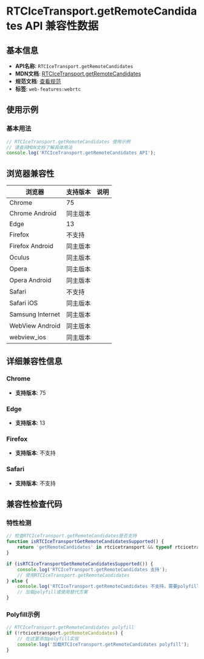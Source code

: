 # RTCIceTransport.getRemoteCandidates API 兼容性数据

## 基本信息

- **API名称**: `RTCIceTransport.getRemoteCandidates`
- **MDN文档**: [RTCIceTransport.getRemoteCandidates](https://developer.mozilla.org/docs/Web/API/RTCIceTransport/getRemoteCandidates)
- **规范文档**: [查看规范](https://w3c.github.io/webrtc-pc/#dom-rtcicetransport-getremotecandidates)
- **标签**: `web-features:webrtc`

## 使用示例

### 基本用法

```javascript
// RTCIceTransport.getRemoteCandidates 使用示例
// 请查阅MDN文档了解具体用法
console.log('RTCIceTransport.getRemoteCandidates API');
```

## 浏览器兼容性

| 浏览器 | 支持版本 | 说明 |
|--------|----------|------|
| Chrome | 75 |  |
| Chrome Android | 同主版本 |  |
| Edge | 13 |  |
| Firefox | 不支持 |  |
| Firefox Android | 同主版本 |  |
| Oculus | 同主版本 |  |
| Opera | 同主版本 |  |
| Opera Android | 同主版本 |  |
| Safari | 不支持 |  |
| Safari iOS | 同主版本 |  |
| Samsung Internet | 同主版本 |  |
| WebView Android | 同主版本 |  |
| webview_ios | 同主版本 |  |

## 详细兼容性信息

### Chrome

- **支持版本**: 75

### Edge

- **支持版本**: 13

### Firefox

- **支持版本**: 不支持

### Safari

- **支持版本**: 不支持

## 兼容性检查代码

### 特性检测

```javascript
// 检查RTCIceTransport.getRemoteCandidates是否支持
function isRTCIceTransportGetRemoteCandidatesSupported() {
    return 'getRemoteCandidates' in rtcicetransport && typeof rtcicetransport.getRemoteCandidates === 'function';
}

if (isRTCIceTransportGetRemoteCandidatesSupported()) {
    console.log('RTCIceTransport.getRemoteCandidates 支持');
    // 使用RTCIceTransport.getRemoteCandidates
} else {
    console.log('RTCIceTransport.getRemoteCandidates 不支持，需要polyfill');
    // 加载polyfill或使用替代方案
}
```

### Polyfill示例

```javascript
// RTCIceTransport.getRemoteCandidates polyfill
if (!rtcicetransport.getRemoteCandidates) {
    // 在这里添加polyfill实现
    console.log('加载RTCIceTransport.getRemoteCandidates polyfill');
}
```

